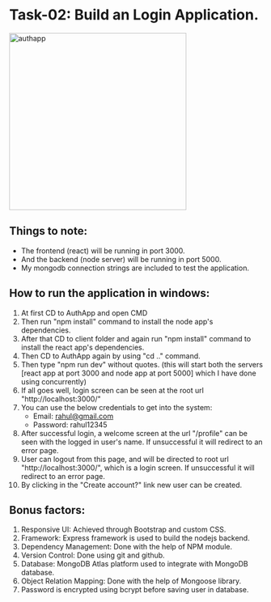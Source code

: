 # Task-02: Build an Login Application.
<img src="https://i.ibb.co/5xMkF2F/dsi-authapp.png" alt="authapp" width="350"/>

## Things to note:
* The frontend (react) will be running in port 3000.
* And the backend (node server) will be running in port 5000.
* My mongodb connection strings are included to test the application.

## How to run the application in windows:
1. At first CD to AuthApp and open CMD
2. Then run "npm install" command to install the node app's dependencies.
3. After that CD to client folder and again run "npm install" command to install the react app's dependencies.
4. Then CD to AuthApp again by using "cd .." command.
5. Then type "npm run dev" without quotes. (this will start both the servers [react app at port 3000 and node app at port 5000] which I have done using concurrently)
6. If all goes well, login screen can be seen at the root url "http://localhost:3000/"
7. You can use the below credentials to get into the system:
    * Email: rahul@gmail.com
    * Password: rahul12345
8. After successful login, a welcome screen at the url "/profile" can be seen with the logged in user's name. If unsuccessful it will redirect to an error page.
9. User can logout from this page, and will be directed to root url "http://localhost:3000/", which is a login screen. If unsuccessful it will redirect to an error page.
10. By clicking in the "Create account?" link new user can be created.

## Bonus factors:
1. Responsive UI: Achieved through Bootstrap and custom CSS.
2. Framework: Express framework is used to build the nodejs backend.
3. Dependency Management: Done with the help of NPM module.
4. Version Control: Done using git and github.
5. Database: MongoDB Atlas platform used to integrate with MongoDB database.
6. Object Relation Mapping: Done with the help of Mongoose library.
7. Password is encrypted using bcrypt before saving user in database.

